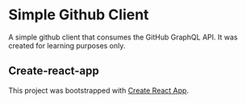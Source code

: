 # Simple Github Client

A simple github client that consumes the GitHub GraphQL API. It was created for learning purposes only.

## Create-react-app

This project was bootstrapped with [Create React App](https://github.com/facebook/create-react-app).
